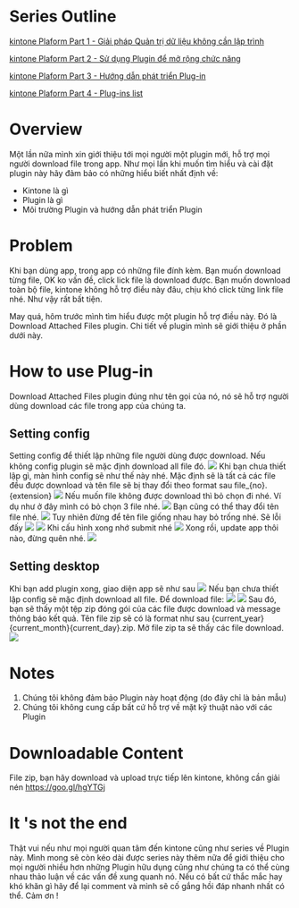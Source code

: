 # Series Outline
[kintone Plaform Part 1 - Giải pháp Quản trị dữ liệu không cần lập trình](https://viblo.asia/p/kintone-plaform-part-1-giai-phap-quan-tri-database-khong-can-lap-trinh-OeVKBYVr5kW)

[kintone Plaform Part 2 - Sử dụng Plugin để mở rộng chức năng](https://viblo.asia/p/kintone-plaform-part-2-su-dung-plugin-de-mo-rong-chuc-nang-L4x5xymqKBM)

[kintone Plaform Part 3 - Hướng dẫn phát triển Plug-in](https://viblo.asia/p/kintone-plaform-part-3-huong-dan-phat-trien-plug-in-4P856XmLZY3)

[kintone Plaform Part 4 - Plug-ins list](https://viblo.asia/p/kintone-plaform-part-4-plug-ins-list-oOVlYdQQZ8W)
# Overview
Một lần nữa mình xin giới thiệu tới mọi người một plugin mới, hỗ trợ mọi người download file trong app. Như mọi lần khi muốn tìm hiểu và cài đặt plugin này hãy đảm bảo có những hiểu biết nhất định về: 
- Kintone là gì
- Plugin là gì
- Môi trường Plugin và hướng dẫn phát triển Plugin
# Problem
Khi bạn dùng app, trong app có những file đính kèm. Bạn muốn download từng file, OK ko vấn đề, click lick file là download được. Bạn muốn download toàn bộ file, kintone không hỗ trợ điều này đâu, chịu khó click từng link file nhé. Như vậy rất bất tiện.

May quá, hôm trước mình tìm hiểu được một plugin hỗ trợ điều này. Đó là Download Attached Files plugin. Chi tiết về plugin mình sẽ giới thiệu ở phần dưới này.
# How to use Plug-in
Download Attached Files plugin đúng như tên gọi của nó, nó sẽ hỗ trợ người dùng download các file trong app của chúng ta.
## Setting config
Setting config để thiết lập những file người dùng được download. Nếu không config plugin sẽ mặc định download all file đó.
![](https://images.viblo.asia/0091592e-78ce-4c62-aa0f-551ff8390375.png)
Khi bạn chưa thiết lập gì, màn hình config sẽ như thế này nhé. Mặc định sẽ là tất cả các file đều được download và tên file sẽ bị thay đổi theo format sau file_{no}.{extension}
![](https://images.viblo.asia/3be805ac-c6a6-4881-8d31-ba2cabf8eb4e.png)
Nếu muốn file không được download thì bỏ chọn đi nhé. Ví dụ như ở đây mình có bỏ chọn 3 file nhé.
![](https://images.viblo.asia/ef672254-6a69-4909-a5b9-93eb4fea8cc2.png)
Bạn cũng có thể thay đổi tên file nhé.
![](https://images.viblo.asia/6d87ae5b-1777-4bc2-96be-4080fdcda430.png)
Tuy nhiên đừng để tên file giống nhau hay bỏ trống nhé. Sẽ lỗi đấy
![](https://images.viblo.asia/06c30a7a-62eb-4367-9752-b2231e8dc1f4.png)
![](https://images.viblo.asia/3186be68-0d54-495c-b972-aecfb3ae84a4.png)
Khi cấu hình xong nhớ submit nhé
![](https://images.viblo.asia/b661317c-342f-45ad-afe5-442f4f445e88.png)
Xong rồi, update app thôi nào, đừng quên nhé.
![](https://images.viblo.asia/b6bf732e-1c6e-4089-99ab-c86fc1ad6b5c.png)
## Setting desktop
Khi bạn add plugin xong,  giao diện app sẽ như sau
![](https://images.viblo.asia/a0127eb4-c2a4-4a30-8f13-56cd52a57b4a.png)
Nếu bạn chưa thiết lập config sẽ mặc định download all file. Để download file: 
![](https://images.viblo.asia/22a77e3e-2dd4-4f09-8f51-d268189602b5.png)
![](https://images.viblo.asia/0adf7086-3ef9-4410-a101-ba38a9e6b96b.png)
Sau đó, bạn sẽ thấy một tệp zip đóng gói của các file được download và message thông báo kết quả. Tên file zip sẽ có là  format như sau {current_year}{current_month}{current_day}.zip. Mở file zip ta sẽ thấy các file download.
![](https://images.viblo.asia/2e11cd2b-2831-4d92-91b2-3e4f30c7ca6a.png)
# Notes
1. Chúng tôi không đảm bảo Plugin này hoạt động (do đây chỉ là bản mẫu)
2. Chúng tôi không cung cấp bất cứ hỗ trợ về mặt kỹ thuật nào với các Plugin
# Downloadable Content

File zip, bạn hãy download và upload trực tiếp lên kintone, không cần giải nén
https://goo.gl/hgYTGj
# It 's not the end
Thật vui nếu như mọi người quan tâm đến kintone cũng như series về Plugin này. Mình mong sẽ còn kéo dài được series này thêm nữa để giới thiệu cho mọi người nhiều hơn những Plugin hữu dụng cũng như chúng ta có thể cùng nhau thảo luận về các vấn đề xung quanh nó. Nếu có bất cứ thắc mắc hay khó khăn gì hãy để lại comment và mình sẽ cố gắng hồi đáp nhanh nhất có thể. Cảm ơn !